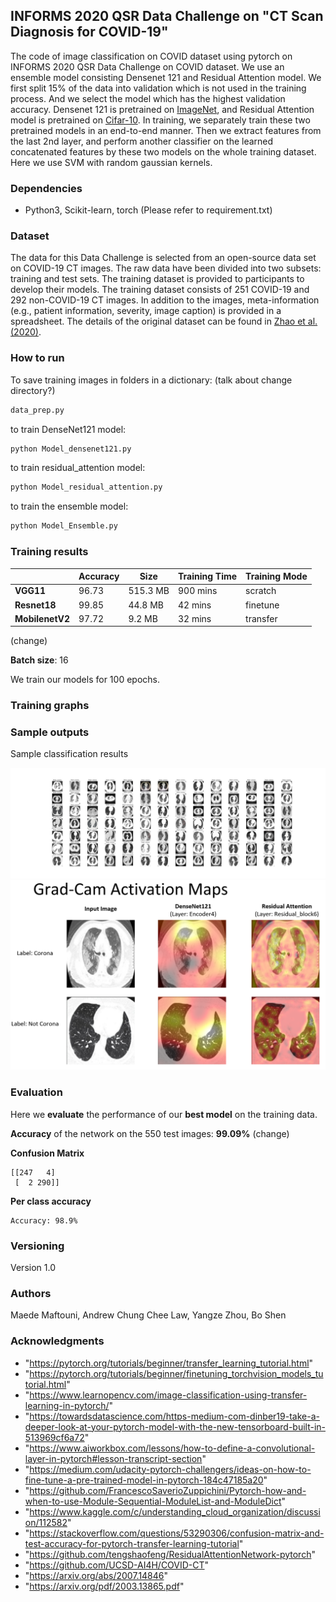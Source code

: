 ##  INFORMS 2020 QSR Data Challenge on "CT Scan Diagnosis for COVID-19"

The code of image classification on COVID dataset using pytorch on INFORMS 2020 QSR Data Challenge on COVID dataset. We use an ensemble model consisting Densenet 121 and Residual Attention model. We first split 15% of the data into validation which is not used in the training process. And we select the model which has the highest validation accuracy. Densenet 121 is pretrained on [ImageNet](http://www.image-net.org), and Residual Attention model is pretrained on [Cifar-10](https://www.cs.toronto.edu/~kriz/cifar.html). In training, we separately train these two pretrained models in an end-to-end manner. Then we extract features from the last 2nd layer, and perform another classifier on the learned concatenated features by these two models on the whole training dataset. Here we use SVM with random gaussian kernels. 



### Dependencies

* Python3, Scikit-learn, torch (Please refer to requirement.txt) 

### Dataset 

The data for this Data Challenge is selected from an open-source data set on COVID-19 CT images. The raw data have been divided into two subsets: training and test sets. The training dataset is provided to participants to develop their models. The training dataset consists of 251 COVID-19 and 292 non-COVID-19 CT images. In addition to the images, meta-information (e.g., patient information, severity, image caption) is provided in a spreadsheet. The details of
the original dataset can be found in [Zhao et al. (2020)](https://arxiv.org/pdf/2003.13865.pdf).

### How to run 

To save training images in folders in a dictionary: (talk about change directory?)
```python
data_prep.py
```

to train DenseNet121 model: 
```python
python Model_densenet121.py
```

to train residual_attention model:
```python
python Model_residual_attention.py
```

to train the ensemble model:
```python
python Model_Ensemble.py
```


### Training results

|    | Accuracy | Size | Training Time | Training Mode |
|----|----|----|----|-----|
| **VGG11** | 96.73 | 515.3 MB  |  900 mins |  scratch |
| **Resnet18**  | 99.85  | 44.8 MB |  42 mins |  finetune |
| **MobilenetV2**  | 97.72  | 9.2 MB | 32 mins | transfer |
(change)


**Batch size**: 16

We train our models for 100 epochs.

### Training graphs


### Sample outputs

Sample classification results

![Screenshot](results/all_corona_test_prediction_result_all_Bo_final.png)
![Screenshot](results/activation_maps.png)

### Evaluation

Here we **evaluate** the performance of our **best model** on the training data.

**Accuracy** of the network on the 550 test images: **99.09%** (change)

**Confusion Matrix**
```
[[247   4]
 [  2 290]]
```
**Per class accuracy**
```
Accuracy: 98.9%

```

### Versioning

Version 1.0

### Authors

Maede Maftouni, Andrew Chung Chee Law, Yangze Zhou, Bo Shen

### Acknowledgments
* "https://pytorch.org/tutorials/beginner/transfer_learning_tutorial.html"
* "https://pytorch.org/tutorials/beginner/finetuning_torchvision_models_tutorial.html"
* "https://www.learnopencv.com/image-classification-using-transfer-learning-in-pytorch/"
* "https://towardsdatascience.com/https-medium-com-dinber19-take-a-deeper-look-at-your-pytorch-model-with-the-new-tensorboard-built-in-513969cf6a72"
* "https://www.aiworkbox.com/lessons/how-to-define-a-convolutional-layer-in-pytorch#lesson-transcript-section"
* "https://medium.com/udacity-pytorch-challengers/ideas-on-how-to-fine-tune-a-pre-trained-model-in-pytorch-184c47185a20"
* "https://github.com/FrancescoSaverioZuppichini/Pytorch-how-and-when-to-use-Module-Sequential-ModuleList-and-ModuleDict"
* "https://www.kaggle.com/c/understanding_cloud_organization/discussion/112582"
* "https://stackoverflow.com/questions/53290306/confusion-matrix-and-test-accuracy-for-pytorch-transfer-learning-tutorial"
* "https://github.com/tengshaofeng/ResidualAttentionNetwork-pytorch"
* "https://github.com/UCSD-AI4H/COVID-CT"
* "https://arxiv.org/abs/2007.14846" 
* "https://arxiv.org/pdf/2003.13865.pdf"
